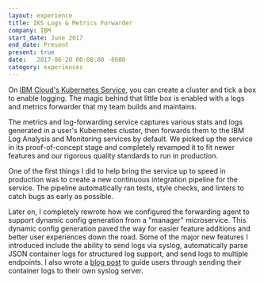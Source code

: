 ```yaml
---
layout: experience
title: IKS Logs & Metrics Forwarder
company: IBM
start_date: June 2017
end_date: Present
present: true
date:   2017-06-20 00:00:00 -0600
category: experiences
---
```

On [IBM Cloud's Kubernetes Service][iks], you can create a cluster and tick a box to enable logging. The magic behind that little box is enabled with a logs and metrics forwarder that my team builds and maintains.

The metrics and log-forwarding service captures various stats and logs generated in a user's Kubernetes cluster, then forwards them to the IBM Log Analysis and Monitoring services by default. We picked up the service in its proof-of-concept stage and completely revamped it to fit newer features and our rigorous quality standards to run in production.


One of the first things I did to help bring the service up to speed in production was to create a new continuous integration pipeline for the service. The pipeline automatically ran tests, style checks, and linters to catch bugs as early as possible.

Later on, I completely rewrote how we configured the forwarding agent to support dynamic config generation from a "manager" microservice. This dynamic config generation paved the way for easier feature additions and better user experiences down the road. Some of the major new features I introduced include the ability to send logs via syslog, automatically parse JSON container logs for structured log support, and send logs to multiple endpoints. I also wrote a [blog post][blog] to guide users through sending their container logs to their own syslog server.

[iks]: https://www.ibm.com/cloud/container-service
[blog]: https://www.ibm.com/blogs/bluemix/2017/11/kubernetes-log-forwarding-syslog/
